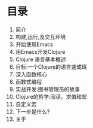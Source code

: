 目录
====

1. 简介
2. 构建,运行,及交互环境
3. 开始使用Emacs
4. 用Emacs开发Clojure
5. Clojure 语言基本概述
6. 目标:一个Clojure的语言速成班
7. 深入函数核心
8. 函数式编程
9. 实战开发:图书管理员的故事
10. Clojure的哲学:阅读。求值和宏
11. 自定义宏
12. 下一步是什么?
13. 关于


